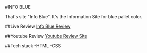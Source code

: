 #INFO BLUE 

That's site "Info Blue". It's the Information Site for blue pallet color.


##Live Review
[Info Blue Review](https://vinedevfrontend.github.io/Info-Blue/#main-article)

##Youtube Review
[Youtube Review Site]()

##Tech stack
  -HTML
  -CSS
